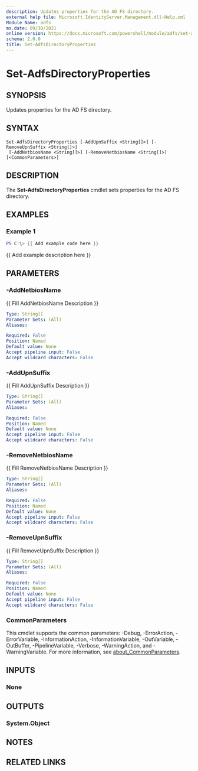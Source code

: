 ```yaml
---
description: Updates properties for the AD FS directory.
external help file: Microsoft.IdentityServer.Management.dll-Help.xml
Module Name: adfs
ms.date: 09/30/2021
online version: https://docs.microsoft.com/powershell/module/adfs/set-adfsdirectoryproperties?view=windowsserver2022-ps&wt.mc_id=ps-gethelp
schema: 2.0.0
title: Set-AdfsDirectoryProperties
---
```


# Set-AdfsDirectoryProperties

## SYNOPSIS
Updates properties for the AD FS directory.

## SYNTAX

```
Set-AdfsDirectoryProperties [-AddUpnSuffix <String[]>] [-RemoveUpnSuffix <String[]>]
 [-AddNetbiosName <String[]>] [-RemoveNetbiosName <String[]>] [<CommonParameters>]
```

## DESCRIPTION
The **Set-AdfsDirectoryProperties** cmdlet sets properties for the AD FS directory.

## EXAMPLES

### Example 1
```powershell
PS C:\> {{ Add example code here }}
```

{{ Add example description here }}

## PARAMETERS

### -AddNetbiosName
{{ Fill AddNetbiosName Description }}

```yaml
Type: String[]
Parameter Sets: (All)
Aliases:

Required: False
Position: Named
Default value: None
Accept pipeline input: False
Accept wildcard characters: False
```

### -AddUpnSuffix
{{ Fill AddUpnSuffix Description }}

```yaml
Type: String[]
Parameter Sets: (All)
Aliases:

Required: False
Position: Named
Default value: None
Accept pipeline input: False
Accept wildcard characters: False
```

### -RemoveNetbiosName
{{ Fill RemoveNetbiosName Description }}

```yaml
Type: String[]
Parameter Sets: (All)
Aliases:

Required: False
Position: Named
Default value: None
Accept pipeline input: False
Accept wildcard characters: False
```

### -RemoveUpnSuffix
{{ Fill RemoveUpnSuffix Description }}

```yaml
Type: String[]
Parameter Sets: (All)
Aliases:

Required: False
Position: Named
Default value: None
Accept pipeline input: False
Accept wildcard characters: False
```

### CommonParameters
This cmdlet supports the common parameters: -Debug, -ErrorAction, -ErrorVariable, -InformationAction, -InformationVariable, -OutVariable, -OutBuffer, -PipelineVariable, -Verbose, -WarningAction, and -WarningVariable. For more information, see [about_CommonParameters](https://go.microsoft.com/fwlink/?LinkID=113216).

## INPUTS

### None

## OUTPUTS

### System.Object
## NOTES

## RELATED LINKS
